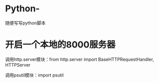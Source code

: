 # Python-
随便写写python脚本
<h1>开启一个本地的8000服务器</h1>
<p>调用http.server模块：from http.server import BaseHTTPRequestHandler, HTTPServer</p>
<p>调用psutil模块：import psutil
